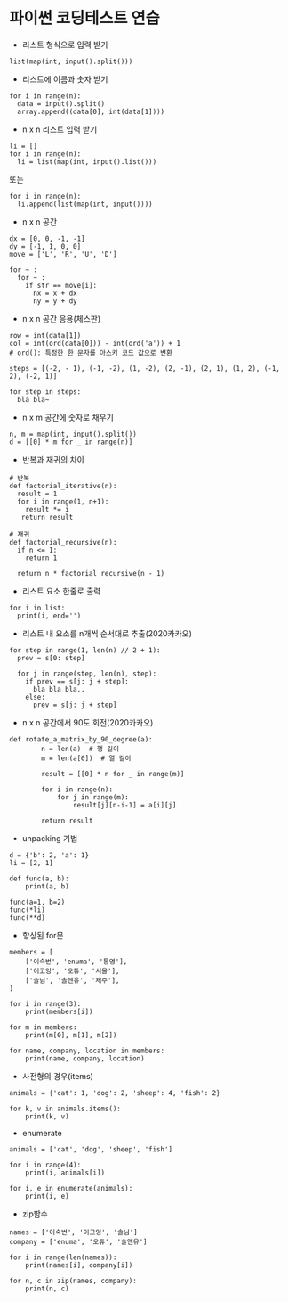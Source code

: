 # 파이썬 코딩테스트 연습

- 리스트 형식으로 입력 받기

<pre><code>list(map(int, input().split()))
</code></pre>

- 리스트에 이름과 숫자 받기
```
for i in range(n):
  data = input().split()
  array.append((data[0], int(data[1])))
```

- n x n 리스트 입력 받기
```
li = []
for i in range(n):
  li = list(map(int, input().list()))
```
또는
```
for i in range(n):
  li.append(list(map(int, input())))
```

- n x n 공간
```
dx = [0, 0, -1, -1]
dy = [-1, 1, 0, 0]
move = ['L', 'R', 'U', 'D']

for ~ :
  for ~ :
    if str == move[i]:
      nx = x + dx
      ny = y + dy
```

- n x n 공간 응용(체스판)
```
row = int(data[1])
col = int(ord(data[0])) - int(ord('a')) + 1
# ord(): 특정한 한 문자를 아스키 코드 값으로 변환

steps = [(-2, - 1), (-1, -2), (1, -2), (2, -1), (2, 1), (1, 2), (-1, 2), (-2, 1)]

for step in steps:
  bla bla~
```

- n x m 공간에 숫자로 채우기
```
n, m = map(int, input().split())
d = [[0] * m for _ in range(n)]
```

- 반복과 재귀의 차이
```
# 반복
def factorial_iterative(n):
  result = 1
  for i in range(1, n+1):
    result *= i
   return result
   
# 재귀
def factorial_recursive(n):
  if n <= 1:
    return 1
   
  return n * factorial_recursive(n - 1)
```


- 리스트 요소 한줄로 출력
```
for i in list:
  print(i, end='')
```


- 리스트 내 요소를 n개씩 순서대로 추출(2020카카오)
```
for step in range(1, len(n) // 2 + 1):
  prev = s[0: step]
  
  for j in range(step, len(n), step):
    if prev == s[j: j + step]:
      bla bla bla..
    else:
      prev = s[j: j + step]
```


- n x n 공간에서 90도 회전(2020카카오)
```
def rotate_a_matrix_by_90_degree(a):
        n = len(a)  # 행 길이
        m = len(a[0])  # 열 길이
        
        result = [[0] * n for _ in range(m)]
        
        for i in range(n):
            for j in range(m):
                result[j][n-i-1] = a[i][j]
                
        return result
```

- unpacking 기법
```
d = {'b': 2, 'a': 1}
li = [2, 1]

def func(a, b):
    print(a, b)

func(a=1, b=2)
func(*li)
func(**d)
```

- 향상된 for문
```
members = [
    ['이숙번', 'enuma', '통영'],
    ['이고잉', '오튜', '서울'],
    ['솔님', '솔앤유', '제주'],
]

for i in range(3):
    print(members[i])

for m in members:
    print(m[0], m[1], m[2])
    
for name, company, location in members:
    print(name, company, location)
```

- 사전형의 경우(items)
```
animals = {'cat': 1, 'dog': 2, 'sheep': 4, 'fish': 2}

for k, v in animals.items():
    print(k, v)
```

- enumerate
```
animals = ['cat', 'dog', 'sheep', 'fish']

for i in range(4):
    print(i, animals[i])

for i, e in enumerate(animals):
    print(i, e)
```

- zip함수
```
names = ['이숙번', '이고잉', '솔님']
company = ['enuma', '오튜', '솔앤유']

for i in range(len(names)):
    print(names[i], company[i])

for n, c in zip(names, company):
    print(n, c)
```
